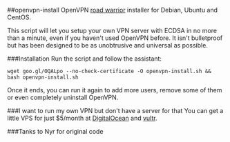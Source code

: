 ##openvpn-install
OpenVPN [road warrior](http://en.wikipedia.org/wiki/Road_warrior_%28computing%29) installer for Debian, Ubuntu and CentOS.

This script will let you setup your own VPN server with ECDSA in no more than a minute, even if you haven't used OpenVPN before. It isn't bulletproof but has been designed to be as unobtrusive and universal as possible.

###Installation
Run the script and follow the assistant:

`wget goo.gl/OQALpo --no-check-certificate -O openvpn-install.sh && bash openvpn-install.sh`

Once it ends, you can run it again to add more users, remove some of them or even completely uninstall OpenVPN.

###I want to run my own VPN but don't have a server for that
You can get a little VPS for just $5/month at [DigitalOcean](https://www.digitalocean.com/?refcode=f5690ec0167d) and [vultr](https://www.vultr.com/?ref=7034480).

###Tanks to Nyr for original code
